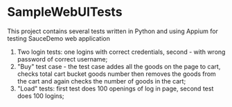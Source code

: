 # SampleWebUITests
This project contains several tests written in Python and using Appium for testing SauceDemo web application

1. Two login tests: one logins with correct credentials, second - with wrong password of correct username;
2. "Buy" test case - the test case addes all the goods on the page to cart, checks total cart bucket goods number then removes the goods from the cart and again checks the number of goods in the cart;
3. "Load" tests: first test does 100 openings of log in page, second test does 100 logins;
